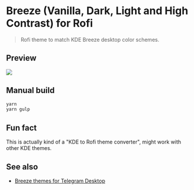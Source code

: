 # Breeze (Vanilla, Dark, Light and High Contrast) for Rofi
> Rofi theme to match KDE Breeze desktop color schemes.

## Preview

![](https://i.imgur.com/2sy70jO.png)

## Manual build

```bash
yarn
yarn gulp
```

## Fun fact

This is actually kind of a "KDE to Rofi theme converter", might work with other KDE themes.

## See also

* [Breeze themes for Telegram Desktop](https://github.com/futpib/breeze-tdesktop-theme)
